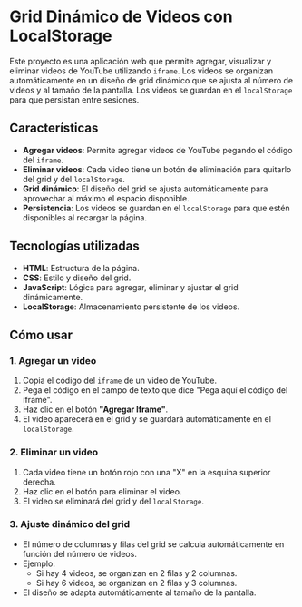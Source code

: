 # Grid Dinámico de Videos con LocalStorage

Este proyecto es una aplicación web que permite agregar, visualizar y eliminar videos de YouTube utilizando `iframe`. Los videos se organizan automáticamente en un diseño de grid dinámico que se ajusta al número de videos y al tamaño de la pantalla. Los videos se guardan en el `localStorage` para que persistan entre sesiones.

## Características

- **Agregar videos**: Permite agregar videos de YouTube pegando el código del `iframe`.
- **Eliminar videos**: Cada video tiene un botón de eliminación para quitarlo del grid y del `localStorage`.
- **Grid dinámico**: El diseño del grid se ajusta automáticamente para aprovechar al máximo el espacio disponible.
- **Persistencia**: Los videos se guardan en el `localStorage` para que estén disponibles al recargar la página.

## Tecnologías utilizadas

- **HTML**: Estructura de la página.
- **CSS**: Estilo y diseño del grid.
- **JavaScript**: Lógica para agregar, eliminar y ajustar el grid dinámicamente.
- **LocalStorage**: Almacenamiento persistente de los videos.

## Cómo usar

### 1. Agregar un video
1. Copia el código del `iframe` de un video de YouTube.
2. Pega el código en el campo de texto que dice "Pega aquí el código del iframe".
3. Haz clic en el botón **"Agregar Iframe"**.
4. El video aparecerá en el grid y se guardará automáticamente en el `localStorage`.

### 2. Eliminar un video
1. Cada video tiene un botón rojo con una "X" en la esquina superior derecha.
2. Haz clic en el botón para eliminar el video.
3. El video se eliminará del grid y del `localStorage`.

### 3. Ajuste dinámico del grid
- El número de columnas y filas del grid se calcula automáticamente en función del número de videos.
- Ejemplo:
  - Si hay 4 videos, se organizan en 2 filas y 2 columnas.
  - Si hay 6 videos, se organizan en 2 filas y 3 columnas.
- El diseño se adapta automáticamente al tamaño de la pantalla.